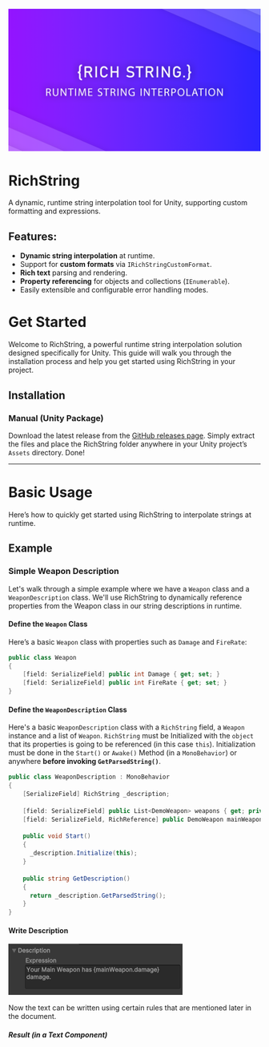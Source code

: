 ![RichString](Docs/Images/RichStringBanner.png)
# RichString
 A dynamic, runtime string interpolation tool for Unity, supporting custom formatting and expressions.
 ## Features:
- **Dynamic string interpolation** at runtime.
- Support for **custom formats** via `IRichStringCustomFormat`.
- **Rich text** parsing and rendering.
- **Property referencing** for objects and collections (`IEnumerable`).
- Easily extensible and configurable error handling modes.

# Get Started
 Welcome to RichString, a powerful runtime string interpolation solution designed specifically for Unity. This guide will walk you through the installation process and help you get started using RichString in your project.
## Installation
### Manual (Unity Package)
 Download the latest release from the [GitHub releases page](https://github.com/AAuraDev/RichString/releases). Simply extract the files and place the RichString folder anywhere in your Unity project’s `Assets` directory. Done!
 
 ---
 
# Basic Usage
Here’s how to quickly get started using RichString to interpolate strings at runtime.
## Example
### Simple Weapon Description
Let's walk through a simple example where we have a `Weapon` class and a `WeaponDescription` class. We'll use RichString to dynamically reference properties from the Weapon class in our string descriptions in runtime.

#### Define the `Weapon` Class
  Here’s a basic `Weapon` class with properties such as `Damage` and `FireRate`:
```csharp
public class Weapon
{
    [field: SerializeField] public int Damage { get; set; }
    [field: SerializeField] public int FireRate { get; set; }
}
```
#### Define the `WeaponDescription` Class
 Here's a basic `WeaponDescription` class with a `RichString` field, a `Weapon` instance and a list of `Weapon`.
 `RichString` must be Initialized with the `object` that its properties is going to be referenced (in this case `this`). Initialization must be done in the `Start()` or `Awake()` Method (in a `MonoBehavior`) or anywhere **before invoking `GetParsedString()`**. 
```csharp
public class WeaponDescription : MonoBehavior
{
    [SerializeField] RichString _description;

    [field: SerializeField] public List<DemoWeapon> weapons { get; private set; }
    [field: SerializeField, RichReference] public DemoWeapon mainWeapon { get; private set; }

    public void Start()
    {
      _description.Initialize(this);
    }

    public string GetDescription()
    {
      return _description.GetParsedString();
    }
}
```
#### Write Description
![](Docs/Images/basic-expression.png)

Now the text can be written using certain rules that are mentioned later in the document.
##### Result (in a Text Component)

